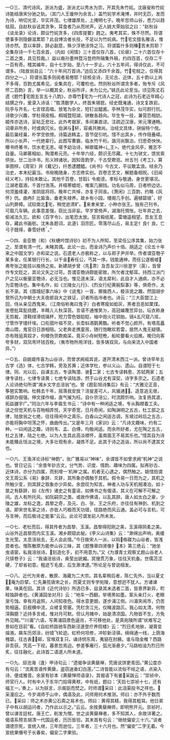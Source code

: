 <!-- { "loadSidebar": true } -->
一○三、清代诗风，浙派为盛，浙派尤以秀水为宗，开其先朱竹姹。沈寐叟称竹姹诗能结唐宋分驰之轨。（其门人王瑗仲为余言。）盖竹姹学术淹博，并时无匹，发而为诗，响切光坚，华实并茂。七律雄厚处，上掩明七子。晚年忽师山谷，悉力以趋枯寂。自赵秋谷诋其贪争，耳食者乃从而吠声，近人姚大荣始驳之曰：“赵秋谷《谈龙录》论诗，颇议竹姹贪多，《四库提要》韪之。夷考其实，殊不尽然。将谓使事多则隐僻滋累耶？此自博洽者长技，不足以为竹姹病。竹宅文擅名雅洁，惟诗亦然。意以率辞，辞必副意，殊少浮艳涂饰之习。将谓篇什多则榛苦未剪耶？全集存诗一千七百余首，（内如《闲情》三十首仅存八首，《论昼》二十六首仅存十二首之类，具见剪裁。）益以裔孙墨林暨冯登府所辑集外稿，约四百首，仅存二千一百有奇。稽其编年，自十七岁始，至八十一岁止。六十五年间，得诗仅此，不可谓多。（陆放翁自云：“六十年间万首诗。”迨后又添四千余首。竹宅规之，仅得其四分之一。）将谓长篇多则阅者易倦耶？综核全诗，无论古、近体，五十韵以上尚不多得，百韵尤属希见。全集具在，可覆检也。然则秋谷所谓贪多者，殆专斥《风怀二百韵》言，举一以概其全，秋谷所评，未为公允。”姚氏此论至当。顷见陈丈石遗《题竹宅图五言五十八韵》，亦尊竹宅为一代诗人之冠，此诗为石老近年精心结撰之作，爰录入诗话：“胜清数学人，终首朱锡鬯。经史既淹通，诗文复跌宕。阮亭与齐名，七言铿高唱。放笔为杂文，短钉出醯酱。亭林茂华实，似可颜行抗。诗歌少兴趣，学杜得皮相。桐城暨阳湖，骈散各趋向。毕生专一技，兼营恐相妨。姬传亦选诗，妥帖乏悲壮。此外考据家，多间兼直谅。注疏迈汉唐，宋元薄通畅。词章非所务，时或病冗长。伯渊与轩，容甫共微尚。治经文具体，骈俪特个傥。最后巢经巢，朴学空依傍。诗篇追韩孟，音节促引吭。惜不出其乡，传作阻叠嶂。所以小长芦，一代绝辈行。此图写曹霸，临水竹千桁。潞河尚飘泊，归思奇怏怏。曝书终著书，饮水老无恙。嗟予幼治诗，棹歌辄神<辶王>。绝代金风亭，雅志不自量。马卿慕相如，陶潜希元亮。十年举六经，颇识无尽藏。十七为骈文，馈贫索供张。廿二治许书，形义辨诸状。因知音韵学，千古受欺诳。卅五刊《考工》，算率图样。《周官》并《戴记》，纤悉逮醴醯。《尚书》今古文，平议敢孟浪。经余乃治史，本末纪最当。书局晚随身，方志修实创。百卷志艺文，解题备相贶。《旧闻经义考》，持较未敢让。其他千百卷，甘蹈讠令痴谤。孝标与敬通，身世更堪况。江湖老载酒，千首付浩荡。井梧寒蜡炬，堆案几摒挡。功名似马周，日者桥边访。何须羞绛灌，淮阴屈将将。晚年亡共悼，亦复子同丧。《萧闲》三百韵，约略《风怀》伉。曲冉阝比笛渔，垂老失禄养。故乡有小园，楼阁几手创。遍植碧琅，好山列屏幛。试较南北宅，稍觉逊清旷。来聿来堂，小种亦张王。独有己刊书，可载几车辆。此事意差强，窃比当非妄。早岁曾倚声，湖海托惆怅。壮年弃之去，偷减法久忘。欲和《百字令》，出笔恐太放。狂言殿纸尾，雷塘遥相望。吾友王息存，藏此书画舫。沈朱各题词，此道讠羽宗匠。零落尽山丘，易主定忄良忄良。亡弓子既得，春雪好绣。”

一○四、金亚匏（和）《秋蟪吟馆诗钞》初不为人所知，至梁任公序其集，始力张之，至谓有清一代，未睹其偶。此论一出，而金诗乃声价十倍。胡适之《论五十年来之中国文学》亦和梁之说。石遗老人亦极称之，以与郑子尹并举。传者谓亚匏子某多金，任某银行行长，以千金寿任公，丐其一序。钱能通神，而任公遂极嘘弗夸张之能技以揄扬之矣。新建胡步曾（先肃）及吾友汉川徐澄宇（英），皆曾作专文贬之，其论又失之过苛。吾谓亚匏诗颇能密致，所欠者沈郁耳。持西江派门户之见以衡量亚匏诗，必无当也。惟见道未深，语太犀利，此自才人通病，亦不必为亚匏讳也。集中名作，如《兰陵女儿行》、《烈女行纪黄婉梨事》等，俱奇作，太长不录。其《围城纪事六咏》中《说鬼》一首，揶揄西人，极诙诡之趣，然固胡步曾所讥为中朝士大夫夜郎自大之铁证，识者所齿冷者也。诗云：“三大臣盟江上回，侍从亲见西鬼来。（江南俗称夷曰鬼子）白者寒瘦如蛤灰，黑者丑恶如栗煤。发卷批耳髭绕腮，羊睛ㄦㄦ秋深苔。言语不通惟笑ㄉ，高冠编篾笠异台。坛衣称身无剪裁，漆鞋绿滑琉璃杯，短刀雪色银皑皑，袖中炮火花铜胎。镜五尺窥八垓，寸管作字镂纤埃。口衔菰叶祖不炱，长壶蚪酒鹅黄酷。听者不觉心颜开。有塔高矗南山隈，鬼官日日游相陪。父老奔走携童孩，随行饱瞰欢若雷，居然人鬼无疑猜。亦有贱驵真奴才，何楼伪货欺痴呆。竟买小舟树短桅，船轮要看火焰推。晚归向客夸多财，双凤弯环钱百枚。（夷市物所用洋钱，皆多铸双凤，与向来流入中国者异。”）

一○五、自姚姬传喜为山谷诗，而曾求阙祖其说，遂开清末西江一派。曾诗早年五古学《选》体，七古学韩，旁及苏黄；近体学杜，参以义山、遗山。自谓短于七律。同、光以后，自课五古，专读陶潜、谢二家；七古专读韩愈、苏轼两家；五律专读杜，七律专读黄；七绝专读陆游。然于山谷尤有深契，诗字多宗之。石遗老人论诗绝句所谓“湘乡文字总涪翁”也。曾《题彭旭诗集后》有云：“大雅沦正音，筝琶实繁响。杜韩去千年，摇落我安放？涪叟差可人，风骚通。造意追无垠，琢辞办倔强。伸文揉作缩，直气摧为枉。自仆宗涪公，时流颇忻响。汝复扬其波，拓兹疆宇广。”同治六年与李眉生书云：“诗中有一种闲适之境，专从胸襟着工夫。读之但觉天机与百物相弄悦，天宇奇宽，日月奇闲，如陶渊明之五古，杜工部之五律，陆放翁之七绝，往往得闲中之真乐。白香山之闲适古调，东坡过岭后之五古，亦能将胸中坦荡之怀，曲曲传出。”又是年三月《家训》云：“凡诗文趣味，约有二种。一曰闲适之趣，诗则韦、孟、白傅，均极闲适。而余所好者，尤在陶之五古，杜之五律，陆之七绝。以为人生具此高淡襟怀，虽南面王不易其乐也。”惜其自为诗未能臻此恬淡之境，大多壮观有余，凝炼不足。此其于诗之造诣，所以尚不逮其文也。

一○六、王渔洋论诗标“神韵”，张广雅易以“神味”，余谓皆不如曾求阙“机神”之说也。曾日记云：“余昔年钞古文，分气势、识度、情韵、趣味为四属。拟再钞古、近体诗，亦分为四属，而别增一‘机神’之属。机者无心遇之，偶然触之。姚惜抱谓文王周公系《易》彖辞、爻辞，其所象亦偶触于其机。假令易一日而为之，其机之所触少变，则其辞之取象亦少异矣。余尝叹为知言。神者人功与天机相凑泊，如卜筮之有繇辞，如《左传》诸史之有童谣，如佛书之有偈语，其义在可解不可解之间。古人有所托风，如阮嗣宗之类。或故作佛语，以乱其辞。唐人如太白之豪，少陵之雄，龙标之逸，昌黎之奇，及元、白、张、王之乐府，亦往往有神到、机到之语。即宋世名家之诗，亦皆人巧极而天功错，径路绝而风云通。盖必可与言机，可与言神，而后极诗之能事”云云。此论可谓发前人所未发。

一○七、老杜而后，得其传者为昌黎、玉溪。昌黎得阳刚之美，玉溪得阴柔之美。山谷外近昌黎而内实玉溪。湘乡颇窥此秘。《李义山诗集》云：“渺绵出声响，奥缓生光莹。太息涪翁去，无人会此情。”今日做宋人一派，以钩格磔为山谷者，皆浅尝者也。惟陈散原为能参山谷三昧，其《题豫章四贤像扌本》第三绝云：“驰坐虫语窗，私我涪翁诗。刻造化手，初不用意为。”又《为濮青士观察丈题山谷老人尺牍卷子》云：“我诵涪翁诗，奥莹出妩媚。冥搜贯万象，往往天机备。世儒苫涩硬，了却省初意。粗迹ㄎ毛皮，后生渺津逮。”所论足与曾说相发。

一○八、近代为宋者，散原、海藏为二大宗。其名辈稍后者，陈仁先外，当以夏丈庵为巨擘。仁先兼揽唐宋之长，而夏丈则专学宛陵，意想迥不犹人。方诸谏果，味美在回。其诗《近代诗钞》所选已多，兹录其未选者二首，皆景界新异，町畦独辟者也。《黄浦园坐对月》云：“地车一西翻，举境黑如墨。案头亲灯火，老眼渐亏蚀。幸有月返照，人间知夜色。得水意更朗，遂步浦江侧。川湄夹闹市，仍苦势相逼。巨舰横中流，众槎复旁塞。凭栏贪江光，仅睹波路仄。我心如太清，何物滓胸臆？近持多言戒，惟对月可默。但认月魄中，始是清凉国。凡物皆不生，方免外见贼。”“川湄”六语，写黄浦园景色逼肖，不可移他处，是真宛陵所谓“状难写之景如在目前”看。《自虹桥路驰车西新泾遂登疗养院楼》云：“烈日炙地肤，凝膏变熔液。飙车历郊涂，纷错飞轮迹。虹桥何坦修，冲轸新泾驿。绵绵通一线，上荫海槐碧。往古表邮，官堠双复只。诵诗悯东周，夷貊在肘腋。谁与隐金椎？西路非吾获。凭高一下视，暮景忽焉迫。参差筝雁行，弧光渐悬夕。”马路柏油为烈日所炙，往往融化，此诗首二语道人所未道。

一○九、邱沧海（逢）甲诗句云：“遗偈争谈黄蘖禅，荒唐说饼更青田。”黄公度亦有句云：“流离苦语传黄蘖，盗窃迷香幻白莲。”二诗皆能以流俗不经之语，点染入诗，便成雅音。余家有钞本《黄蘖惮师语录》，其偈语下有姜采跋云：“崇祯中，师官行人。时有中人于东华门拾得黄袱，中有纸，题曰：‘天启七崇祯十七，还有福王一。’奏上，以为妖言，示阁臣而焚之。时师谓采曰：此沮渠投书之祥也。采漫应之。今岁谒师于山中，偶语及此，问师用何术推测。师曰：亦不外乎数而已。采曰：师之术亦黄公石斋之易术也。师曰：黄得其精，我得其粗耳。他日弟子中有以胡运问者，乃作此以示之。”云云。余按黄蘖禅师，即明熊开元。崇祯时，曾以谏言廷杖。唐王亡，削发为僧。世之谈黄蘖禅者，多不知其人，余故详著之。偈语系预言胡清一代国运者，历历皆验。其末首有句云：“继统偏安三十六。”谈者谓德宗死，宣统入继，三年而逊位。三年者，三十六月也。然“偏安”二字无着。今宣统果僭号于长春矣，偏安二字果验。

